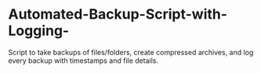 # Automated-Backup-Script-with-Logging-
Script to take backups of files/folders, create compressed archives, and log every backup with timestamps and file details.
